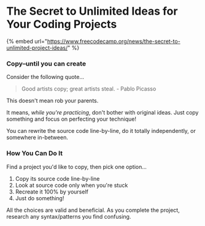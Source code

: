 # The Secret to Unlimited Ideas for Your Coding Projects



{% embed url="https://www.freecodecamp.org/news/the-secret-to-unlimited-project-ideas/" %}

### Copy–until you can create <a id="copyuntilyoucancreate"></a>

Consider the following quote...

> Good artists copy; great artists steal. - Pablo Picasso

This doesn't mean rob your parents.

It means, _while you're practicing_, don't bother with original ideas. Just copy something and focus on perfecting your technique!

You can rewrite the source code line-by-line, do it totally independently, or somewhere in-between.

### How You Can Do It <a id="howyoucandoit"></a>

Find a project you'd like to copy, then pick one option...

1. Copy its source code line-by-line
2. Look at source code only when you're stuck
3. Recreate it 100% by yourself
4. Just do something!

All the choices are valid and beneficial. As you complete the project, research any syntax/patterns you find confusing.



